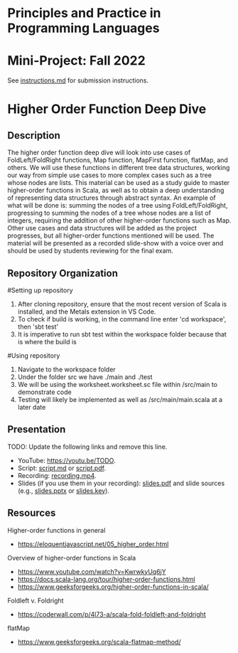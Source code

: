 # Principles and Practice in Programming Languages
# Mini-Project: Fall 2022

See [instructions.md](instructions.md) for submission instructions.

# Higher Order Function Deep Dive

## Description

The higher order function deep dive will look into use cases of FoldLeft/FoldRight functions, Map function, MapFirst function, flatMap, and others. We will use these functions in different tree data structures, working our way from simple use cases to more complex cases such as a tree whose nodes are lists. This material can be used as a study guide to master higher-order functions in Scala, as well as to obtain a deep understanding of representing data structures through abstract syntax. An example of what will be done is: summing the nodes of a tree using FoldLeft/FoldRight, progressing to summing the nodes of a tree whose nodes are a list of integers, requiring the addition of other higher-order functions such as Map. Other use cases and data structures will be added as the project progresses, but all higher-order functions mentioned will be used. The material will be presented as a recorded slide-show with a voice over and should be used by students reviewing for the final exam.
## Repository Organization

#Setting up repository
1) After cloning repository, ensure that the most recent version of Scala is installed, and the Metals extension in VS Code.
2) To check if build is working, in the command line enter 'cd workspace', then 'sbt test'
3) It is imperative to run sbt test within the workspace folder because that is where the build is

#Using repository
1) Navigate to the workspace folder
2) Under the folder src we have ./main and ./test
3) We will be using the worksheet.worksheet.sc file within /src/main to demonstrate code
4) Testing will likely be implemented as well as /src/main/main.scala at a later date 

## Presentation

TODO: Update the following links and remove this line.

- YouTube: https://youtu.be/TODO.
- Script: [script.md](script.md) or [script.pdf](script.pdf).
- Recording: [recording.mp4](recording.mp4).
- Slides (if you use them in your recording): [slides.pdf](slides.pdf) and slide sources (e.g., [slides.pptx](slides.pptx) or [slides.key](slides.key)).

## Resources
Higher-order functions in general
- https://eloquentjavascript.net/05_higher_order.html

Overview of higher-order functions in Scala
- https://www.youtube.com/watch?v=KwrwkyUq6jY 
- https://docs.scala-lang.org/tour/higher-order-functions.html 
- https://www.geeksforgeeks.org/higher-order-functions-in-scala/ 

Foldleft v. Foldright
- https://coderwall.com/p/4l73-a/scala-fold-foldleft-and-foldright 

flatMap
- https://www.geeksforgeeks.org/scala-flatmap-method/
